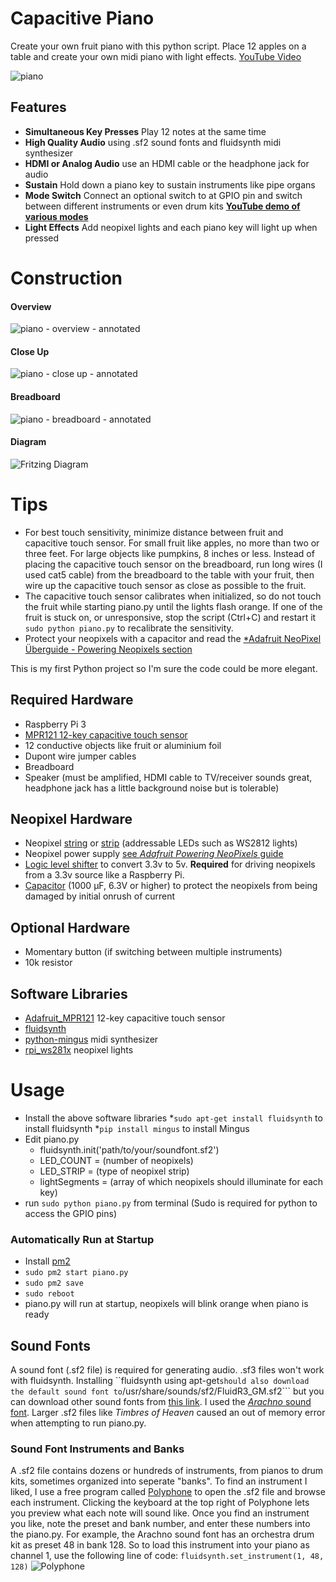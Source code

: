 # Capacitive Piano

Create your own fruit piano with this python script.  Place 12 apples on a table and create your own midi piano with light effects. [YouTube Video](https://www.youtube.com/watch?v=bnpva2UnOGU)

![piano](https://user-images.githubusercontent.com/4665046/32136897-a5a1127c-bbe4-11e7-8ae4-c0daf9b120b0.gif)

## Features

 * **Simultaneous Key Presses** Play 12 notes at the same time
 * **High Quality Audio** using .sf2 sound fonts and fluidsynth midi synthesizer
 * **HDMI or Analog Audio** use an HDMI cable or the headphone jack for audio
 * **Sustain** Hold down a piano key to sustain instruments like pipe organs
 * **Mode Switch** Connect an optional switch to at GPIO pin and switch between different instruments or even drum kits [**YouTube demo of various modes**](https://www.youtube.com/watch?v=unna7pvTs5E)
 * **Light Effects** Add neopixel lights and each piano key will light up when pressed

# Construction

#### Overview
![piano - overview - annotated](https://user-images.githubusercontent.com/4665046/32144803-8aa0f4d2-bc94-11e7-9233-869050c66674.jpg)

#### Close Up
![piano - close up - annotated](https://user-images.githubusercontent.com/4665046/32144804-8aa8ab28-bc94-11e7-8b34-8f40a3557775.jpg)

#### Breadboard
![piano - breadboard - annotated](https://user-images.githubusercontent.com/4665046/32144853-75433cfc-bc95-11e7-9d2d-66ef99f59182.jpg)

#### Diagram
![Fritzing Diagram](https://user-images.githubusercontent.com/4665046/32137972-67cdc210-bbf8-11e7-9984-8f6c99b6d89f.png)

# Tips
* For best touch sensitivity, minimize distance between fruit and capacitive touch sensor.  For small fruit like apples, no more than two or three feet.  For large objects like pumpkins, 8 inches or less.  Instead of placing the capacitive touch sensor on the breadboard, run long wires (I used cat5 cable) from the breadboard to the table with your fruit, then wire up the capacitive touch sensor as close as possible to the fruit.
* The capacitive touch sensor calibrates when initialized, so do not touch the fruit while starting piano.py until the lights flash orange.  If one of the fruit is stuck on, or unresponsive, stop the script (Ctrl+C) and restart it ```sudo python piano.py``` to recalibrate the sensitivity.
* Protect your neopixels with a capacitor and read the [*Adafruit NeoPixel Überguide - Powering Neopixels section](https://learn.adafruit.com/adafruit-neopixel-uberguide/powering-neopixels)

This is my first Python project so I'm sure the code could be more elegant.

## Required Hardware
* Raspberry Pi 3
* [MPR121 12-key capacitive touch sensor](https://www.amazon.com/gp/product/B00SK8PVNA/ref=oh_aui_search_detailpage)
* 12 conductive objects like fruit or aluminium foil
* Dupont wire jumper cables
* Breadboard
* Speaker (must be amplified, HDMI cable to TV/receiver sounds great, headphone jack has a little background noise but is tolerable)

## Neopixel Hardware
* Neopixel [string](https://www.aliexpress.com/item/50x-WS2812B-Pre-soldered-leds-with-wire-5V-WS2812-IC-Built-in-12cm-Wire-Addressable-Idividually/32243084800.html) or [strip](https://www.amazon.com/ALITOVE-Individually-Addressable-Flexible-Waterproof/dp/B01DLYSH6U) (addressable LEDs such as WS2812 lights)
* Neopixel power supply [see *Adafruit Powering NeoPixels* guide](https://learn.adafruit.com/adafruit-neopixel-uberguide/powering-neopixels)
* [Logic level shifter](https://www.aliexpress.com/item/10pcs-lot-UART-SPI-4-Channel-IIC-I2C-Logic-Level-Converter-Bi-Directional-Module-5V-to/32805164795.html) to convert 3.3v to 5v. **Required** for driving neopixels from a 3.3v source like a Raspberry Pi.
* [Capacitor](https://www.aliexpress.com/item/20PCS-25V-1000UF-Aluminum-electrolytic-capacitor-25-V-1000-UF-25V-1000UF-size-10-17mm/32725883192.html) (1000 µF, 6.3V or higher) to protect the neopixels from being damaged by initial onrush of current

## Optional Hardware
* Momentary button (if switching between multiple instruments)
* 10k resistor

## Software Libraries
* [Adafruit_MPR121](https://learn.adafruit.com/mpr121-capacitive-touch-sensor-on-raspberry-pi-and-beaglebone-black/software) 12-key capacitive touch sensor
* [fluidsynth](https://github.com/FluidSynth/fluidsynth/wiki/GettingStarted)
* [python-mingus](http://bspaans.github.io/python-mingus/) midi synthesizer
* [rpi_ws281x](https://github.com/jgarff/rpi_ws281x) neopixel lights

# Usage
* Install the above software libraries
	*```sudo apt-get install fluidsynth``` to install fluidsynth
	*```pip install mingus``` to install Mingus
* Edit piano.py
	* fluidsynth.init('path/to/your/soundfont.sf2')
	* LED_COUNT = (number of neopixels)
	* LED_STRIP = (type of neopixel strip)
	* lightSegments = (array of which neopixels should illuminate for each key)
* run ``` sudo python piano.py ``` from terminal
(Sudo is required for python to access the GPIO pins)

### Automatically Run at Startup
* Install [pm2](https://github.com/Unitech/pm2)
* ``` sudo pm2 start piano.py ```
* ``` sudo pm2 save ```
* ```sudo reboot ```
* piano.py will run at startup, neopixels will blink orange when piano is ready

## Sound Fonts

A sound font (.sf2 file) is required for generating audio.  .sf3 files won't work with fluidsynth.  Installing ``fluidsynth using apt-get``` should also download the default sound font to ```/usr/share/sounds/sf2/FluidR3_GM.sf2``` but you can download other sound fonts from [this link](https://musescore.org/en/handbook/soundfonts#list).  I used the [*Arachno* sound font](http://www.arachnosoft.com/main/soundfont.php).  Larger .sf2 files like *Timbres of Heaven* caused an out of memory error when attempting to run piano.py.

### Sound Font Instruments and Banks
A .sf2 file contains dozens or hundreds of instruments, from pianos to drum kits, sometimes organized into seperate "banks".  To find an instrument I liked, I use a free program called [Polyphone](http://polyphone-soundfonts.com/) to open the .sf2 file and browse each instrument.  Clicking the keyboard at the top right of Polyphone lets you preview what each note will sound like.  Once you find an instrument you like, note the preset and bank number, and enter these numbers into the piano.py.  For example, the Arachno sound font has an orchestra drum kit as preset 48 in bank 128.  So to load this instrument into your piano as channel 1, use the following line of code:
```fluidsynth.set_instrument(1, 48, 128)```
![Polyphone](https://user-images.githubusercontent.com/4665046/32144431-14d80a6a-bc8f-11e7-84b1-80e63dfbcf76.png)
